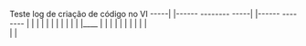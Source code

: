 Teste log
de criação de código no VI
-----|  |------     --------
-----|  |------     --------
     |  |          | |
     |  |          | |
     |  |          | |____
     |  |          | |
     |  |          | |
     |  |           
     |  |     



